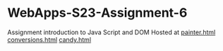 
# WebApps-S23-Assignment-6
Assignment introduction to Java Script and DOM
Hosted at [painter.html](https://44-563-web-apps-s23.github.io/44563-webapps-s23-assignment6-Nishanth630383/painter.html)
 [conversions.html](https://44-563-web-apps-s23.github.io/44563-webapps-s23-assignment6-Nishanth630383/conversions.html)
 [candy.html](https://44-563-web-apps-s23.github.io/44563-webapps-s23-assignment6-Nishanth630383/candy.html)
